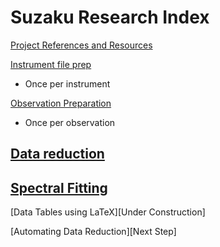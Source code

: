 # Suzaku Research Index  

[Project References and Resources](../docs/documentationAndTechnicalReference.md)  
  
  
[Instrument file prep](instr.md)   
  - Once per instrument  
  
[Observation Preparation](observation.md)  
  - Once per observation  
  
[Data reduction](reduction.md)  
  - 
  
[Spectral Fitting](spec.md)  
  -  

[Data Tables using LaTeX][Under Construction]

[Automating Data Reduction][Next Step]
  